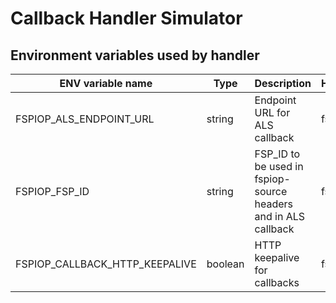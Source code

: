 # Callback Handler Simulator

## Environment variables used by handler

| ENV variable name | Type | Description | Handler | Default |
| -------- | ------- | -------- | ------- | ------- |
| FSPIOP_ALS_ENDPOINT_URL | string | Endpoint URL for ALS callback | fspiop | http://account-lookup-service:4002 |
| FSPIOP_FSP_ID | string | FSP_ID to be used in fspiop-source headers and in ALS callback | fspiop | perffsp2 |
| FSPIOP_CALLBACK_HTTP_KEEPALIVE | boolean | HTTP keepalive for callbacks | fspiop | true |
